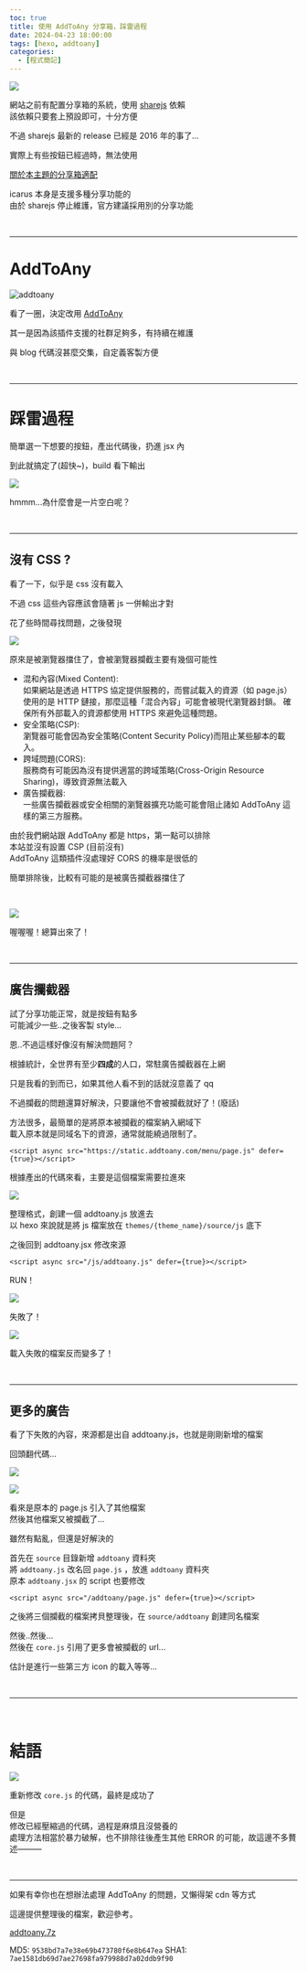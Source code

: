 ```yaml
---
toc: true
title: 使用 AddToAny 分享箱，踩雷過程
date: 2024-04-23 18:00:00
tags: [hexo, addtoany]
categories:
  - [程式簡記]
---
```


![](/img/post/shareButton1/01.jpg)

網站之前有配置分享箱的系統，使用 [sharejs](https://github.com/overtrue/share.js) 依賴  
該依賴只要套上預設即可，十分方便

不過 sharejs 最新的 release 已經是 2016 年的事了...

實際上有些按鈕已經過時，無法使用

<!-- more -->

[關於本主題的分享箱適配](https://ppoffice.github.io/hexo-theme-icarus/Plugins/Share/icarus%E7%94%A8%E6%88%B7%E6%8C%87%E5%8D%97-%E5%88%86%E4%BA%AB%E6%8C%89%E9%92%AE)

icarus 本身是支援多種分享功能的  
由於 sharejs 停止維護，官方建議採用別的分享功能

<br>

---

# AddToAny

![addtoany](/img/post/shareButton1/addtoany_logo.svg)

看了一圈，決定改用 [AddToAny](https://www.addtoany.com)

其一是因為該插件支援的社群足夠多，有持續在維護

與 blog 代碼沒甚麼交集，自定義客製方便

<br>

---

# 踩雷過程

簡單選一下想要的按鈕，產出代碼後，扔進 jsx 內

到此就搞定了(超快~)，build 看下輸出

![](/img/post/shareButton1/02.jpg)

hmmm...為什麼會是一片空白呢？

<br>

---

## 沒有 CSS ?

看了一下，似乎是 css 沒有載入

不過 css 這些內容應該會隨著 js 一併輸出才對

花了些時間尋找問題，之後發現

![](/img/post/shareButton1/03.jpg)

原來是被瀏覽器擋住了，會被瀏覽器攔截主要有幾個可能性

- 混和內容(Mixed Content):  
  如果網站是透過 HTTPS 協定提供服務的，而嘗試載入的資源（如 page.js）使用的是 HTTP 鏈接，那麼這種「混合內容」可能會被現代瀏覽器封鎖。 確保所有外部載入的資源都使用 HTTPS 來避免這種問題。
- 安全策略(CSP):  
  瀏覽器可能會因為安全策略(Content Security Policy)而阻止某些腳本的載入。
- 跨域問題(CORS):  
  服務商有可能因為沒有提供適當的跨域策略(Cross-Origin Resource Sharing)，導致資源無法載入
- 廣告攔截器:  
  一些廣告攔截器或安全相關的瀏覽器擴充功能可能會阻止諸如 AddToAny 這樣的第三方服務。

由於我們網站跟 AddToAny 都是 https，第一點可以排除  
本站並沒有設置 CSP (目前沒有)  
AddToAny 這類插件沒處理好 CORS 的機率是很低的

簡單排除後，比較有可能的是被廣告攔截器擋住了

<br>

![](/img/post/shareButton1/04.jpg)

喔喔喔！總算出來了！

<br>

---

## 廣告攔截器

試了分享功能正常，就是按鈕有點多  
可能減少一些..之後客製 style...

恩..不過這樣好像沒有解決問題阿？

根據統計，全世界有至少**四成**的人口，常駐廣告攔截器在上網

只是我看的到而已，如果其他人看不到的話就沒意義了 qq

不過攔截的問題還算好解決，只要讓他不會被攔截就好了！(廢話)

方法很多，最簡單的是將原本被攔截的檔案納入網域下  
載入原本就是同域名下的資源，通常就能繞過限制了。

```
<script async src="https://static.addtoany.com/menu/page.js" defer={true}></script>
```

根據產出的代碼來看，主要是這個檔案需要拉進來

![](/img/post/shareButton1/05.jpg)

整理格式，創建一個 addtoany.js 放進去  
以 hexo 來說就是將 js 檔案放在 `themes/{theme_name}/source/js` 底下

之後回到 addtoany.jsx 修改來源

```
<script async src="/js/addtoany.js" defer={true}></script>
```

RUN！

![](/img/post/shareButton1/02.jpg)

失敗了！

![](/img/post/shareButton1/06.jpg)

載入失敗的檔案反而變多了！

<br>

---

## 更多的廣告

看了下失敗的內容，來源都是出自 addtoany.js，也就是剛剛新增的檔案

回頭翻代碼...

![](/img/post/shareButton1/07.jpg)

![](/img/post/shareButton1/08.jpg)

看來是原本的 page.js 引入了其他檔案  
然後其他檔案又被攔截了...

雖然有點亂，但還是好解決的

首先在 `source` 目錄新增 `addtoany` 資料夾  
將 `addtoany.js` 改名回 `page.js` ，放進 `addtoany` 資料夾  
原本 `addtoany.jsx` 的 script 也要修改

```
<script async src="/addtoany/page.js" defer={true}></script>
```

之後將三個攔截的檔案拷貝整理後，在 `source/addtoany` 創建同名檔案

然後..然後...  
然後在 `core.js` 引用了更多會被攔截的 url...

估計是進行一些第三方 icon 的載入等等...

<br>

---

<br>

# 結語

![](/img/post/shareButton1/09.jpg)

重新修改 `core.js` 的代碼，最終是成功了

但是  
修改已經壓縮過的代碼，過程是麻煩且沒營養的  
處理方法相當於暴力破解，也不排除往後產生其他 ERROR 的可能，故這邊不多贅述———

<br>

---

如果有幸你也在想辦法處理 AddToAny 的問題，又懶得架 cdn 等方式

這邊提供整理後的檔案，歡迎參考。

[addtoany.7z](/share_file/shareButton1/addtoany.7z)

MD5: `9538bd7a7e38e69b473780f6e8b647ea`
SHA1: `7ae1581db69d7ae27698fa979988d7a02ddb9f90`
